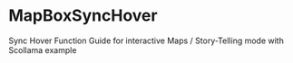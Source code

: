 # MapBoxSyncHover
Sync Hover Function Guide for interactive Maps / Story-Telling mode with Scollama example 

